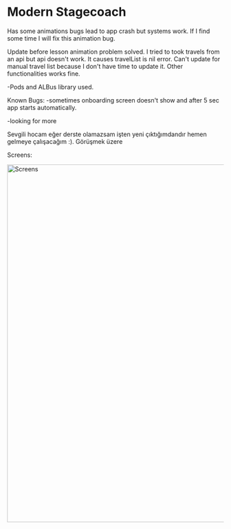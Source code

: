 # Modern Stagecoach
 Has some animations bugs lead to app crash but systems work. If I find some time I will fix this animation bug.

Update before lesson animation problem solved. I tried to took travels from an api but api doesn't work. It causes travelList is nil error. Can't update for manual travel list because I don't have time to update it. Other functionalities works fine.

-Pods and ALBus library used.

Known Bugs:
-sometimes onboarding screen doesn't show and after 5 sec app starts automatically.

-looking for more
 
Sevgili hocam eğer derste olamazsam işten yeni çıktığımdandır hemen gelmeye çalışacağım :). Görüşmek üzere 


 Screens:
 
 
<img width="832" alt="Screens" src="https://user-images.githubusercontent.com/53763911/231352236-f55dc2a5-187d-4a12-bb86-78cb945bae62.png">
